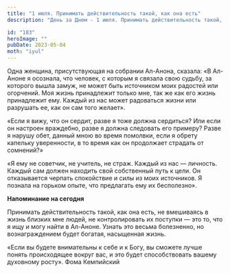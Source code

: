 ```yaml
---
title: "1 июля. Принимать действительность такой, как она есть"
description: "День за Днем - 1 июля. Принимать действительность такой, как она есть"

id: "183"
heroImage: ""
pubDate: 2023-05-04
moth: "iyul"
---
```


Одна женщина, присутствующая на собрании Ал-Анона, сказала: «В Ал-Аноне я
осознала, что человек, с которым я связала свою судьбу, за которого вышла
замуж, не может быть источником моих радостей или огорчений. Моя жизнь
принадлежит только мне, так же как его жизнь принадлежит ему. Каждый из нас
может радоваться жизни или разрушать ее, как он сам того желает».

«Если я вижу, что он сердит, разве я тоже должна сердиться? Или если он
настроен враждебно, разве я должна следовать его примеру? Разве я нарушу обет,
данный мною во время помолвки, если я обрету капельку уверенности, в то время
как он продолжает страдать от сомнений?»

«Я ему не советчик, не учитель, не страж. Каждый из нас — личность. Каждый сам
должен находить свой собственный путь к цели. Он отказывается черпать
спокойствие и силы из моих источников. Я познала на горьком опыте, что
предлагать ему их бесполезно».

**Напоминание на сегодня**

Принимать действительность такой, как она есть, не вмешиваясь в жизнь близких
мне людей, не контролировать их поступки — это то, что я ищу и могу найти в
Ал-Аноне. Узнать это весьма болезненно, но вознаграждением будет богатая,
насыщенная жизнь.

«Если вы будете внимательны к себе и к Богу, вы сможете лучше понять
происходящее вокруг вас, и это будет способствовать вашему духовному росту».
Фома Кемпийский
